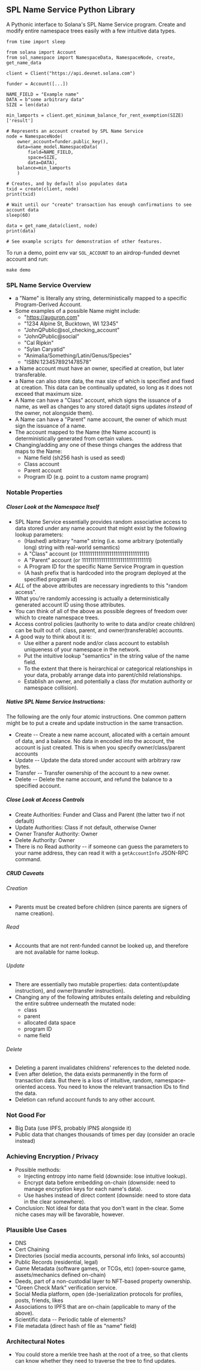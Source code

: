 ## SPL Name Service Python Library
A Pythonic interface to Solana's SPL Name Service program.
Create and modify entire namespace trees easily with a few intuitive data types.

```
from time import sleep

from solana import Account
from sol_namespace import NamespaceData, NamespaceNode, create, get_name_data

client = Client("https://api.devnet.solana.com")

funder = Account([...])

NAME_FIELD = "Example name"
DATA = b"some arbitrary data"
SIZE = len(data)

min_lamports = client.get_minimum_balance_for_rent_exemption(SIZE)['result']

# Represents an account created by SPL Name Service
node = NamespaceNode(
    owner_account=funder.public_key(),
    data=name_model.NamespaceData(
        field=NAME_FIELD,
        space=SIZE,
        data=DATA),
    balance=min_lamports
    )

# Creates, and by default also populates data
txid = create(client, node)
print(txid)

# Wait until our "create" transaction has enough confirmations to see account data
sleep(60)

data = get_name_data(client, node)
print(data)

# See example scripts for demonstration of other features.
```

To run a demo, point env var `SOL_ACCOUNT` to an airdrop-funded devnet account and run:
```
make demo
```

### SPL Name Service Overview
- a "Name" is literally any string, deterministically mapped to a specific Program-Derived Account.
- Some examples of a possible Name might include:
    - "https://auguron.com"
    - "1234 Alpine St, Bucktown, WI 12345"
    - "JohnQPublic@sol_checking_account"
    - "JohnQPublic@social"
    - "Cal Ripkin"
    - "Sylan Caryatid"
    - "Animalia/Something/Latin/Genus/Species"
    - "ISBN:1234578921478578"
- a Name account must have an owner, specified at creation, but later transferable.
- a Name can also store data, the max size of which is specified and fixed at creation. This data
  can be continually updated, so long as it does not exceed that maximum size.
- A Name can have a "Class" account, which signs the issuance of a name, as well as changes to any
  stored data(it signs updates _instead_ of the owner, not alongside them).
- A Name can have a "Parent" name account, the owner of which must sign the issuance of a name.
- The account mapped to the Name (the Name account) is deterministically generated from certain values.
- Changing/adding any one of these things changes the address that maps to the Name:
    - Name field (sh256 hash is used as seed)
    - Class account
    - Parent account
    - Program ID (e.g. point to a custom name program)

### Notable Properties
##### Closer Look at the Namespace Itself
- SPL Name Service essentially provides random associative access to data stored under any name account that might exist by the following lookup parameters:
  - (Hashed) arbitrary "name" string (i.e. some arbitrary (potentially long) string with real-world semantics)
  - A "Class" account (or 11111111111111111111111111111111)
  - A "Parent" account (or 11111111111111111111111111111111)
  - A Program ID for the specific Name Service Program in question
  - (A hash prefix that is hardcoded into the program deployed at the specified program id)
- *ALL* of the above attributes are necessary ingredients to this "random access".
- What you're randomly accessing is actually a deterministically generated account ID using those attributes.
- You can think of all of the above as possible degrees of freedom over which to create namespace trees.
- Access control policies (authority to write to data and/or create children) can be built out of: class, parent, and owner(transferable) accounts.
- A good way to think about it is:
  - Use either a parent node and/or class account to establish uniqueness of your namespace in the network.
  - Put the intuitive lookup "semantics" in the string value of the name field. 
  - To the extent that there is heirarchical or categorical relationships in your data, probably arrange data into parent/child relationships.
  - Establish an owner, and potentially a class (for mutation authority or namespace collision).
##### Native SPL Name Service Instructions:
The following are the only four atomic instructions. One common pattern might be to put a create and update instruction in the same transaction.
- Create -- Create a new name account, allocated with a certain amount of data, and a balance. No data in encoded into the account, the account is just created. This is when you specify owner/class/parent accounts
- Update -- Update the data stored under account with arbitrary raw bytes.
- Transfer -- Transfer ownership of the account to a new owner.
- Delete -- Delete the name account, and refund the balance to a specified account.
##### Close Look at Access Controls
- Create Authorities: Funder and Class and Parent (the latter two if not default)
- Update Authorities: Class if not default, otherwise Owner
- Owner Transfer Authority: Owner
- Delete Authority: Owner
- There is no Read authority -- if someone can guess the parameters to your name address, they can read it with a `getAccountInfo` JSON-RPC command.
##### CRUD Caveats
###### Creation
- Parents must be created before children (since parents are signers of name creation).
###### Read
- Accounts that are not rent-funded cannot be looked up, and therefore are not available for name lookup.
###### Update
- There are essentially two mutable properties: data content(update instruction), and owner(transfer instruction).
- Changing any of the following attributes entails deleting and rebuilding the entire subtree underneath the mutated node:
  - class
  - parent
  - allocated data space
  - program ID
  - name field
###### Delete
- Deleting a parent invalidates childrens' references to the deleted node.
- Even after deletion, the data exists permanently in the form of transaction data. But there is a loss of intuitive, random, namespace-oriented access. You need to know the relevant transaction IDs to find the data.
- Deletion can refund account funds to any other account.

### Not Good For
- Big Data (use IPFS, probably IPNS alongside it)
- Public data that changes thousands of times per day (consider an oracle instead)


### Achieving Encryption / Privacy
- Possible methods:
  - Injecting entropy into name field (downside: lose intuitive lookup).
  - Encrypt data before embedding on-chain (downside: need to manage encryption keys for each name's data).
  - Use hashes instead of direct content (downside: need to store data in the clear somewhere).
- Conclusion: Not ideal for data that you don't want in the clear. Some niche cases may will be favorable, however.


### Plausible Use Cases
- DNS
- Cert Chaining
- Directories (social media accounts, personal info links, sol accounts)
- Public Records (residential, legal)
- Game Metadata (software games, or TCGs, etc) (open-source game, assets/mechanics defined on-chain)
- Deeds, part of a non-custodial layer to NFT-based property ownership.
- "Green Check Mark" verification service.
- Social Media platform, open (de-)serialization protocols for profiles, posts, friends, likes
- Associations to IPFS that are on-chain (applicable to many of the above).
- Scientific data -- Periodic table of elements?
- File metadata (direct hash of file as "name" field)


### Architectural Notes
- You could store a merkle tree hash at the root of a tree, so that clients can know whether they need to traverse the tree to find updates.
